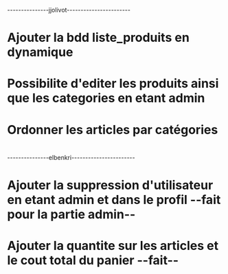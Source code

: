 ---------------jjolivot-----------------------

# Ajouter la bdd liste_produits en dynamique
# Possibilite d'editer les produits ainsi que les categories en etant admin
# Ordonner les articles par catégories
#
#
#
#
#

---------------elbenkri-----------------------

# Ajouter la suppression d'utilisateur en etant admin et dans le profil --fait pour la partie admin--
# Ajouter la quantite sur les articles et le cout total du panier  --fait--
# 
#
#
#
#
#